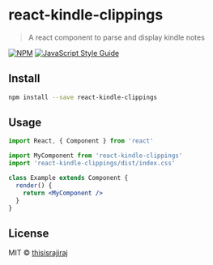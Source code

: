 # react-kindle-clippings

> A react component to parse and display kindle notes

[![NPM](https://img.shields.io/npm/v/react-kindle-clippings.svg)](https://www.npmjs.com/package/react-kindle-clippings) [![JavaScript Style Guide](https://img.shields.io/badge/code_style-standard-brightgreen.svg)](https://standardjs.com)

## Install

```bash
npm install --save react-kindle-clippings
```

## Usage

```jsx
import React, { Component } from 'react'

import MyComponent from 'react-kindle-clippings'
import 'react-kindle-clippings/dist/index.css'

class Example extends Component {
  render() {
    return <MyComponent />
  }
}
```

## License

MIT © [thisisrajiraj](https://github.com/thisisrajiraj)
